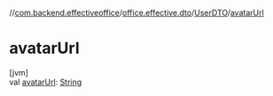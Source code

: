 //[com.backend.effectiveoffice](IdeaProjects/labs-office-elevator/effectiveOfficeBackend/documentation/gfm/index.md)/[office.effective.dto](IdeaProjects/labs-office-elevator/effectiveOfficeBackend/documentation/gfm/com.backend.effectiveoffice/office.effective.dto/index.md)/[UserDTO](IdeaProjects/labs-office-elevator/effectiveOfficeBackend/documentation/gfm/com.backend.effectiveoffice/office.effective.dto/-user-d-t-o/index.md)/[avatarUrl](IdeaProjects/labs-office-elevator/effectiveOfficeBackend/documentation/gfm/com.backend.effectiveoffice/office.effective.dto/-user-d-t-o/avatar-url.md)

# avatarUrl

[jvm]\
val [avatarUrl](IdeaProjects/labs-office-elevator/effectiveOfficeBackend/documentation/gfm/com.backend.effectiveoffice/office.effective.dto/-user-d-t-o/avatar-url.md): [String](https://kotlinlang.org/api/latest/jvm/stdlib/kotlin/-string/index.html)
